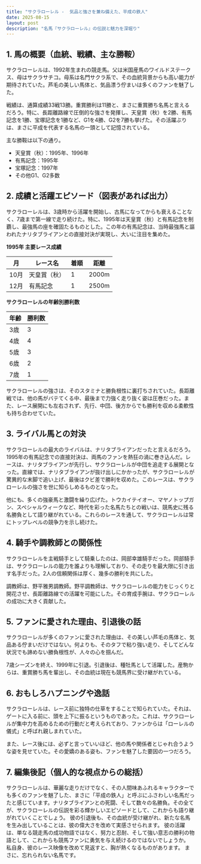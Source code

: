 ```yaml
---
title: "サクラローレル -  気品と強さを兼ね備えた、平成の鉄人"
date: 2025-08-15
layout: post
description: "名馬『サクラローレル』の伝説と魅力を深堀り"
---
```


## 1. 馬の概要（血統、戦績、主な勝鞍）

サクラローレルは、1992年生まれの競走馬。父は米国産馬のワイルドステークス、母はサクラサチコ。母系は名門サクラ系で、その血統背景からも高い能力が期待されていた。芦毛の美しい馬体と、気品漂う佇まいは多くのファンを魅了した。

戦績は、通算成績33戦13勝。重賞勝利は11勝と、まさに重賞勝ち名馬と言えるだろう。特に、長距離路線で圧倒的な強さを発揮し、天皇賞（秋）を2勝、有馬記念を1勝、宝塚記念を1勝など、G1を4勝、G2を7勝も挙げた。その活躍ぶりは、まさに平成を代表する名馬の一頭として記憶されている。

主な勝鞍は以下の通り。

* 天皇賞（秋）：1995年、1996年
* 有馬記念：1995年
* 宝塚記念：1997年
* その他G1、G2多数


## 2. 成績と活躍エピソード（図表があれば出力）

サクラローレルは、3歳時から活躍を開始し、古馬になってからも衰えることなく、7歳まで第一線で走り続けた。特に、1995年は天皇賞（秋）と有馬記念を制覇し、最強馬の座を確固たるものとした。この年の有馬記念は、当時最強馬と謳われたナリタブライアンとの直接対決が実現し、大いに注目を集めた。


**1995年 主要レース成績**

| 月     | レース名          | 着順 | 距離 |
| ------- | ---------------- | ---- | ---- |
| 10月   | 天皇賞（秋）      | 1    | 2000m |
| 12月   | 有馬記念          | 1    | 2500m |


**サクラローレルの年齢別勝利数**

| 年齢 | 勝利数 |
| ---- | ---- |
| 3歳   | 3    |
| 4歳   | 4    |
| 5歳   | 3    |
| 6歳   | 2    |
| 7歳   | 1    |


サクラローレルの強さは、そのスタミナと勝負根性に裏打ちされていた。長距離戦では、他の馬がバテてくる中、最後まで力強く走り抜く姿は圧巻だった。また、レース展開にも左右されず、先行、中団、後方からでも勝利を収める柔軟性も持ち合わせていた。


## 3. ライバル馬との対決

サクラローレルの最大のライバルは、ナリタブライアンだったと言えるだろう。1995年の有馬記念での直接対決は、両馬のファンを熱狂の渦に巻き込んだ。レースは、ナリタブライアンが先行し、サクラローレルが中団を追走する展開となった。直線では、ナリタブライアンが抜け出しにかかったが、サクラローレルが驚異的な末脚で追い上げ、最後はクビ差で勝利を収めた。このレースは、サクラローレルの強さを世に知らしめるものとなった。

他にも、多くの強豪馬と激闘を繰り広げた。トウカイテイオー、マヤノトップガン、スペシャルウィークなど、時代を彩った名馬たちとの戦いは、競馬史に残る名勝負として語り継がれている。これらのレースを通して、サクラローレルは常にトップレベルの競争力を示し続けた。


## 4. 騎手や調教師との関係性

サクラローレルを主戦騎手として騎乗したのは、岡部幸雄騎手だった。岡部騎手は、サクラローレルの能力を誰よりも理解しており、その走りを最大限に引き出す名手だった。2人の信頼関係は厚く、幾多の勝利を共にした。

調教師は、野平雅男調教師。野平調教師は、サクラローレルの能力をじっくりと開花させ、長距離路線での活躍を可能にした。その育成手腕は、サクラローレルの成功に大きく貢献した。


## 5. ファンに愛された理由、引退後の話

サクラローレルが多くのファンに愛された理由は、その美しい芦毛の馬体と、気品ある佇まいだけではない。何よりも、そのタフで粘り強い走り、そしてどんな状況でも諦めない勝負根性が、人々の心を掴んだ。

7歳シーズンを終え、1999年に引退。引退後は、種牡馬として活躍した。産駒からは、重賞勝ち馬を輩出し、その血統は現在も競馬界に受け継がれている。


## 6. おもしろハプニングや逸話

サクラローレルは、レース前に独特の仕草をすることで知られていた。それは、ゲートに入る前に、頭を上下に振るというものであった。これは、サクラローレルが集中力を高めるための行動だと考えられており、ファンからは「ローレルの儀式」と呼ばれ親しまれていた。

また、レース後には、必ずと言っていいほど、他の馬や関係者とじゃれ合うような姿を見せていた。その愛嬌のある姿も、ファンを魅了した要因の一つだろう。


## 7. 編集後記（個人的な視点からの総括）

サクラローレルは、華麗な走りだけでなく、その人間味あふれるキャラクターでも多くのファンを魅了した、まさに「平成の鉄人」と呼ぶにふさわしい名馬だったと感じています。ナリタブライアンとの死闘、そして数々の名勝負。その全てが、サクラローレルの伝説を彩る輝かしいエピソードとして、これからも語り継がれていくことでしょう。  彼の引退後も、その血統が受け継がれ、新たな名馬を生み出していることは、彼の偉大さを改めて実感させられます。  彼の活躍は、単なる競走馬の成功物語ではなく、努力と忍耐、そして強い意志の勝利の物語として、これからも競馬ファンに勇気を与え続けるのではないでしょうか。  私自身、彼のレース映像を改めて見返すと、胸が熱くなるものがあります。  まさに、忘れられない名馬です。
